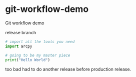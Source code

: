 # git-workflow-demo
Git workflow demo


release branch 

```python
# import all the tools you need
import arcpy

# going to be my master piece
print("Hello World")
```

too bad had to do another release before production release.

